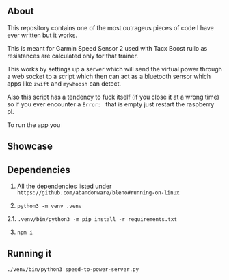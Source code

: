 <!-- This is one of the ugliest pieces of code I have ever written. -->

## About

This repository contains one of the most outrageus pieces of code I have ever written but it works.

This is meant for Garmin Speed Sensor 2 used with Tacx Boost rullo as resistances are calculated only for that trainer.

This works by settings up a server which will send the virtual power through a web socket to a script which then can act as a bluetooth sensor which apps like `zwift` and `mywhoosh` can detect.

Also this script has a tendency to fuck itself (if you close it at a wrong time) so if you ever encounter a `Error: ` that is empty just restart the raspberry pi.

To run the app you 

## Showcase

## Dependencies

1. All the dependencies listed under `https://github.com/abandonware/bleno#running-on-linux`

2. `python3 -m venv .venv`

2.1. `.venv/bin/python3 -m pip install -r requirements.txt`

3. `npm i`

## Running it

`./venv/bin/python3 speed-to-power-server.py`